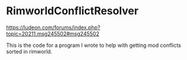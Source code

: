 # RimworldConflictResolver
https://ludeon.com/forums/index.php?topic=20211.msg245502#msg245502

This is the code for a program I wrote to help with getting mod conflicts sorted in rimworld.
